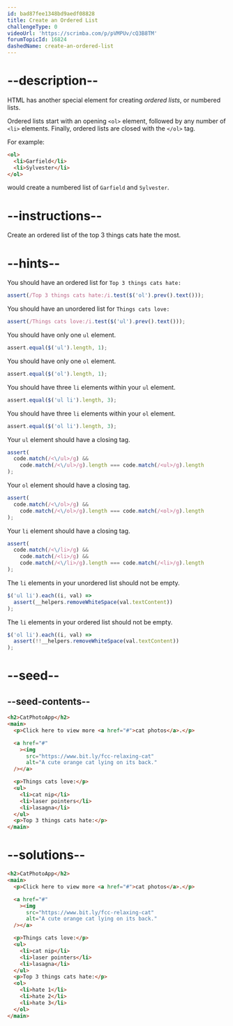 ```yaml
---
id: bad87fee1348bd9aedf08828
title: Create an Ordered List
challengeType: 0
videoUrl: 'https://scrimba.com/p/pVMPUv/cQ3B8TM'
forumTopicId: 16824
dashedName: create-an-ordered-list
---
```


# --description--

HTML has another special element for creating <dfn>ordered lists</dfn>, or numbered lists.

Ordered lists start with an opening `<ol>` element, followed by any number of `<li>` elements. Finally, ordered lists are closed with the `</ol>` tag.

For example:

```html
<ol>
  <li>Garfield</li>
  <li>Sylvester</li>
</ol>
```

would create a numbered list of `Garfield` and `Sylvester`.

# --instructions--

Create an ordered list of the top 3 things cats hate the most.

# --hints--

You should have an ordered list for `Top 3 things cats hate:`

```js
assert(/Top 3 things cats hate:/i.test($('ol').prev().text()));
```

You should have an unordered list for `Things cats love:`

```js
assert(/Things cats love:/i.test($('ul').prev().text()));
```

You should have only one `ul` element.

```js
assert.equal($('ul').length, 1);
```

You should have only one `ol` element.

```js
assert.equal($('ol').length, 1);
```

You should have three `li` elements within your `ul` element.

```js
assert.equal($('ul li').length, 3);
```

You should have three `li` elements within your `ol` element.

```js
assert.equal($('ol li').length, 3);
```

Your `ul` element should have a closing tag.

```js
assert(
  code.match(/<\/ul>/g) &&
    code.match(/<\/ul>/g).length === code.match(/<ul>/g).length
);
```

Your `ol` element should have a closing tag.

```js
assert(
  code.match(/<\/ol>/g) &&
    code.match(/<\/ol>/g).length === code.match(/<ol>/g).length
);
```

Your `li` element should have a closing tag.

```js
assert(
  code.match(/<\/li>/g) &&
    code.match(/<li>/g) &&
    code.match(/<\/li>/g).length === code.match(/<li>/g).length
);
```

The `li` elements in your unordered list should not be empty.

```js
$('ul li').each((i, val) =>
  assert(__helpers.removeWhiteSpace(val.textContent))
);
```

The `li` elements in your ordered list should not be empty.

```js
$('ol li').each((i, val) =>
  assert(!!__helpers.removeWhiteSpace(val.textContent))
);
```

# --seed--

## --seed-contents--

```html
<h2>CatPhotoApp</h2>
<main>
  <p>Click here to view more <a href="#">cat photos</a>.</p>

  <a href="#"
    ><img
      src="https://www.bit.ly/fcc-relaxing-cat"
      alt="A cute orange cat lying on its back."
  /></a>

  <p>Things cats love:</p>
  <ul>
    <li>cat nip</li>
    <li>laser pointers</li>
    <li>lasagna</li>
  </ul>
  <p>Top 3 things cats hate:</p>
</main>
```

# --solutions--

```html
<h2>CatPhotoApp</h2>
<main>
  <p>Click here to view more <a href="#">cat photos</a>.</p>

  <a href="#"
    ><img
      src="https://www.bit.ly/fcc-relaxing-cat"
      alt="A cute orange cat lying on its back."
  /></a>

  <p>Things cats love:</p>
  <ul>
    <li>cat nip</li>
    <li>laser pointers</li>
    <li>lasagna</li>
  </ul>
  <p>Top 3 things cats hate:</p>
  <ol>
    <li>hate 1</li>
    <li>hate 2</li>
    <li>hate 3</li>
  </ol>
</main>
```
